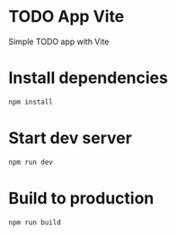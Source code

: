 # TODO App Vite

Simple TODO app with Vite

# Install dependencies

```javascript
npm install
```


# Start dev server

```javascript
npm run dev
```

# Build to production

```javascript
npm run build
```
